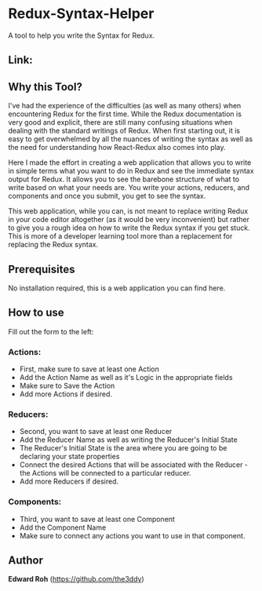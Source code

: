 # Redux-Syntax-Helper
A tool to help you write the Syntax for Redux.

## Link: 

## Why this Tool?
I've had the experience of the difficulties (as well as many others) when encountering Redux for the first time.
While the Redux documentation is very good and explicit, there are still many confusing situations when dealing with
the standard writings of Redux. When first starting out, it is easy to get overwhelmed by all the nuances of writing the syntax as well as the need
for understanding how React-Redux also comes into play. 

Here I made the effort in creating a web application that allows you to write in simple terms what you want to do in Redux 
and see the immediate syntax output for Redux. It allows you to see the barebone structure of what to write based on what your
needs are. You write your actions, reducers, and components and once you submit, you get to see the syntax.

This web application, while you can, is not meant to replace writing Redux in your code editor altogether (as it would
be very inconvenient) but rather to give you a rough idea on how to write the Redux syntax if you get stuck. This is more of a
developer learning tool more than a replacement for replacing the Redux syntax.

## Prerequisites
No installation required, this is a web application you can find here.


## How to use

Fill out the form to the left:

### Actions:
* First, make sure to save at least one Action
* Add the Action Name as well as it's Logic in the appropriate fields
* Make sure to Save the Action
* Add more Actions if desired.

### Reducers:
* Second, you want to save at least one Reducer
* Add the Reducer Name as well as writing the Reducer's Initial State
* The Reducer's Initial State is the area where you are going to be declaring your state properties
* Connect the desired Actions that will be associated with the Reducer - the Actions will be connected to a particular reducer.
* Add more Reducers if desired.

### Components:
* Third, you want to save at least one Component
* Add the Component Name
* Make sure to connect any actions you want to use in that component.

## Author

**Edward Roh** (https://github.com/the3ddy)



